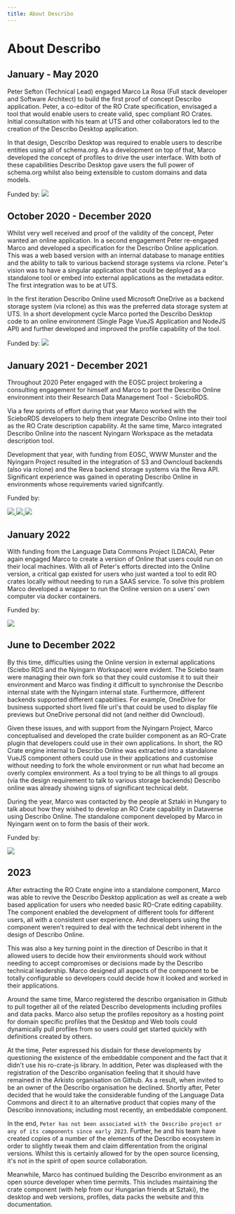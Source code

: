 ```yaml
---
title: About Describo
---
```


# About Describo

## January - May 2020

Peter Sefton (Technical Lead) engaged Marco La Rosa (Full stack developer and Software Architect) to
build the first proof of concept Describo application. Peter, a co-editor of the RO Crate
specification, envisaged a tool that would enable users to create valid, spec compliant RO Crates.
Initial consultation with his team at UTS and other collaborators led to the creation of the
Describo Desktop application.

In that design, Describo Desktop was required to enable users to describe entities using all of
schema.org. As a development on top of that, Marco developed the concept of profiles to drive the
user interface. With both of these capabilities Describo Desktop gave users the full power of
schema.org whilst also being extensible to custom domains and data models.

Funded by: [![](./images/logos/uts-logo.png)](https://uts.edu.au)

## October 2020 - December 2020

Whilst very well received and proof of the validity of the concept, Peter wanted an online
application. In a second engagement Peter re-engaged Marco and developed a specification for the
Describo Online application. This was a web based version with an internal database to manage
entities and the ability to talk to various backend storage systems via rclone. Peter's vision was
to have a singular application that could be deployed as a standalone tool or embed into external
applications as the metadata editor. The first integration was to be at UTS.

In the first iteration Describo Online used Microsoft OneDrive as a backend storage system (via
rclone) as this was the preferred data storage system at UTS. In a short development cycle Marco
ported the Describo Desktop code to an online environment (Single Page VueJS Application and NodeJS
API) and further developed and improved the profile capability of the tool.

Funded by: [![](./images/logos/uts-logo.png)](https://uts.edu.au)

## January 2021 - December 2021

Throughout 2020 Peter engaged with the EOSC project brokering a consulting engagement for himself
and Marco to port the Describo Online environment into their Research Data Management Tool -
ScieboRDS.

Via a few sprints of effort during that year Marco worked with the ScieboRDS developers to help them
integrate Describo Online into their tool as the RO Crate description capability. At the same time,
Marco integrated Describo Online into the nascent Nyingarn Workspace as the metadata description
tool.

Development that year, with funding from EOSC, WWW Munster and the Nyingarn Project resulted in the
integration of S3 and Owncloud backends (also via rclone) and the Reva backend storage systems via
the Reva API. Significant experience was gained in operating Describo Online in environments whose
requirements varied signifcantly.

Funded by:

<div class="flex flex-row flex-wrap justify-around">
    <a href="https://cs3mesh4eosc.eu" target="_blank" class="bg-black">
        <img src="./images/logos/cs3mesh-logo.png" class="h-20"/>
    </a>
    <a href="https://www.uni-muenster.de/en/" target="_blank">
        <img src="./images/logos/muenster-logo.png" class="h-32"/>
    </a>
    <a href="https://nyingarn.net" target="_blank">
        <img src="./images/logos/nyingarn-logo.png" class="h-32"/>
    </a>
</div>

## January 2022

With funding from the Language Data Commons Project (LDACA), Peter again engaged Marco to create a
version of Online that users could run on their local machines. With all of Peter's efforts directed
into the Online version, a critical gap existed for users who just wanted a tool to edit RO crates
locally without needing to run a SAAS service. To solve this problem Marco developed a wrapper to
run the Online version on a users' own computer via docker containers.

Funded by:

<a href="https://ldaca.edu.au" target="_blank">
    <img src="./images/logos/ldaca-logo.png" class="h-32"/>
</a>

## June to December 2022

By this time, difficulties using the Online version in external applications (Sciebo RDS and the
Nyingarn Workspace) were evident. The Sciebo team were managing their own fork so that they could
customise it to suit their environment and Marco was finding it difficult to synchronise the
Describo internal state with the Nyingarn internal state. Furthermore, different backends supported
different capabitiies. For example, OneDrive for business supported short lived file url's that
could be used to display file previews but OneDrive personal did not (and neither did Owncloud).

Given these issues, and with support from the Nyingarn Project, Marco conceptualised and developed
the crate builder component as an RO-Crate plugin that developers could use in their own
applications. In short, the RO Crate engine internal to Describo Online was extracted into a
standalone VueJS component others could use in their applications and customise without needing to
fork the whole environment or run what had become an overly complex environment. As a tool trying to
be all things to all groups (via the design requirement to talk to various storage backends)
Describo online was already showing signs of significant technical debt.

During the year, Marco was contacted by the people at Sztaki in Hungary to talk about how they
wished to develop an RO Crate capability in Dataverse using Describo Online. The standalone
component developed by Marco in Nyingarn went on to form the basis of their work.

Funded by:

<a href="https://nyingarn.net" target="_blank">
    <img src="./images/logos/nyingarn-logo.png" class="h-32"/>
</a>

## 2023

After extracting the RO Crate engine into a standalone component, Marco was able to revive the
Describo Desktop application as well as create a web based application for users who needed basic
RO-Crate editing capability. The component enabled the development of different tools for different
users, all with a consistent user experience. And developers using the component weren't required to
deal with the technical debt inherent in the design of Describo Online.

This was also a key turning point in the direction of Describo in that it allowed users to decide
how their environments should work without needing to accept compromises or decisions made by the
Describo technical leadership. Marco designed all aspects of the component to be totally
configurable so developers could decide how it looked and worked in their applications.

Around the same time, Marco registered the describo organisation in Github to pull together all of
the related Describo developments including profiles and data packs. Marco also setup the profiles
repository as a hosting point for domain specific profiles that the Desktop and Web tools could
dynamically pull profiles from so users could get started quickly with definitions created by
others.

At the time, Peter expressed his disdain for these developments by questioning the existence of the
embeddable component and the fact that it didn't use his ro-crate-js library. In addition, Peter was
displeased with the registration of the Describo organisation feeling that it should have remained
in the Arkisto organisation on Github. As a result, when invited to be an owner of the Describo
organisation he declined. Shortly after, Peter decided that he would take the considerable funding
of the Language Data Commons and direct it to an alternative product that copies many of the
Describo innnovations; including most recently, an embeddable component.

In the end,
`Peter has not been associated with the Describo project or any of its components since early 2023`.
Further, he and his team have created copies of a number of the elements of the Describo ecosystem
in order to slightly tweak them and claim differentation from the original versions. Whilst this is
certainly allowed for by the open source licensing, it's not in the spirit of open source
collaboration.

Meanwhile, Marco has continued building the Describo environment as an open source developer when
time permits. This includes maintaining the crate component (with help from our Hungarian friends at
Sztaki), the desktop and web versions, profiles, data packs the website and this documentation.
